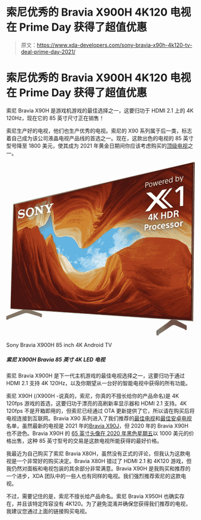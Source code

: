 # 索尼优秀的 Bravia X900H 4K120 电视在 Prime Day 获得了超值优惠

> 原文：<https://www.xda-developers.com/sony-bravia-x90h-4k120-tv-deal-prime-day-2021/>

# 索尼优秀的 Bravia X900H 4K120 电视在 Prime Day 获得了超值优惠

索尼 Bravia X90H 是游戏机游戏的最佳选择之一，这要归功于 HDMI 2.1 上的 4K 120Hz，现在它的 85 英寸尺寸正在销售！

索尼生产好的电视，他们也生产优秀的电视。索尼的 X90 系列属于后一类，标志着自己成为该公司液晶电视产品线的首选之一。现在，这款出色的电视的 85 英寸型号降至 1800 美元，使其成为 2021 年黄金日期间你应该考虑购买的[顶级电视](https://www.xda-developers.com/best-tv/)之一。

 <picture>![The Sony Bravia X900H is one of the best TV options for next-gen console gaming thanks to 4K 120Hz support through HDMI 2.1, as well as all the features that you come to expect out of a good smart TV.](img/46d90482115e534ca92367d91c4104b8.png)</picture> 

Sony Bravia X900H 85 inch 4K Android TV

##### 索尼 X900H Bravia 85 英寸 4K LED 电视

索尼 Bravia X900H 是下一代主机游戏的最佳电视选择之一，这要归功于通过 HDMI 2.1 支持 4K 120Hz，以及你期望从一台好的智能电视中获得的所有功能。

索尼 X90H (/X900H -说真的，索尼，你真的不擅长给你的产品命名)是 4K 120fps 游戏的首选，这要归功于漂亮的高刷新率显示器和 HDMI 2.1 支持。4K 120fps 不是开箱即用的，但索尼已经通过 OTA 更新提供了它，所以请在购买后将电视连接到互联网。Bravia X90 系列进入了我们推荐的[最佳电视](https://www.xda-developers.com/best-tv/)和[最佳安卓电视](https://www.xda-developers.com/best-android-tv/)名单，虽然最新的电视是 2021 年的[Bravia X90J](https://www.xda-developers.com/sony-bravia-x90j-india-launch/)，但 2020 年的 Bravia X90H 也不逊色。Bravia X90H 的 [65 英寸头像在 2020 年黑色星期五](https://www.xda-developers.com/sony-65-bravia-x900h-led-android-tv-black-friday-sale-best-buy/)以 1000 美元的价格出售，这种 85 英寸型号的交易是这款电视所能获得的最好价格。

我最近为自己购买了索尼 Bravia X80H，虽然没有正式的评论，但我认为这款电视是一个非常好的购买决定。Bravia X80H 错过了 HDMI 2.1 和 4K120 游戏，但我仍然对面板和电视包装的其余部分非常满意。Bravia X90H 是我购买和推荐的一个进步，XDA 团队中的一些人也有同样的电视。我们强烈推荐索尼的这款电视。

不过，需要记住的是，索尼不擅长给产品命名。索尼 Bravia X950H 也确实存在，并且该特定阵容没有 4K120。为了避免混淆并确保您获得我们推荐的电视，我建议您通过上面的链接购买电视。